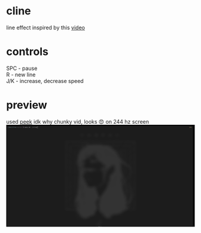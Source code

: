 # cline

line effect inspired by this [video](https://www.youtube.com/watch?v=TdTMeNXCnTs)

# controls
SPC - pause\
R - new line\
J/K - increase, decrease speed

# preview

used [peek](https://github.com/phw/peek) idk why chunky vid, looks 😍 on 244 hz screen
![](https://github.com/snoopiedoom/cline/blob/master/cline.gif)
